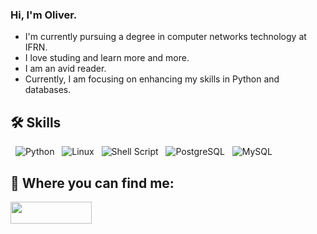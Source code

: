 ### Hi, I'm Oliver.

 - I'm currently pursuing a degree in computer networks technology at IFRN.
 - I love studing and learn more and more.
 - I am an avid reader.
 - Currently, I am focusing on enhancing my skills in Python and databases.

    
## 🛠 Skills
   &nbsp;&nbsp;<img alt="Python" src="https://img.shields.io/badge/python-%2314354C.svg?style=for-the-badge&logo=python&logoColor=white"/>
   &nbsp;&nbsp;<img alt="Linux" src="https://img.shields.io/badge/Linux-FCC624?style=for-the-badge&logo=linux&logoColor=black">
   &nbsp;&nbsp;<img alt="Shell Script" src="https://img.shields.io/badge/shell_script-%23121011.svg?style=for-the-badge&logo=gnu-bash&logoColor=white"/>
   &nbsp;&nbsp;<img alt="PostgreSQL" src="https://img.shields.io/badge/postgres-%23316192.svg?style=for-the-badge&logo=postgresql&logoColor=white"/>
   &nbsp;&nbsp;<img alt="MySQL" src="https://img.shields.io/badge/mysql-4479A1.svg?style=for-the-badge&logo=mysql&logoColor=white"/>
          
    
## 🔗 Where you can find me:
<a href="https://br.linkedin.com/in/oliver-calazans-28b52720b">
  <img width="130" height="35" src="https://img.shields.io/badge/linkedin-%230077B5.svg?style=for-the-badge&logo=linkedin&logoColor=white" />
</a>
